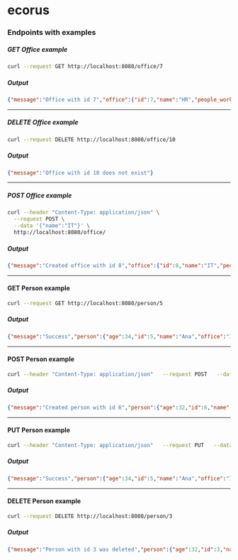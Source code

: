# ecorus

### Endpoints with examples
##### GET Office example
```bash
curl --request GET http://localhost:8080/office/7
```
##### Output
```json
{"message":"Office with id 7","office":{"id":7,"name":"HR","people_working":[]}}
```
---
##### DELETE Office example
```bash
curl --request DELETE http://localhost:8080/office/10
```
##### Output
```json
{"message":"Office with id 10 does not exist"}
```
---
##### POST Office example
```bash
curl --header "Content-Type: application/json" \
  --request POST \
  --data '{"name":"IT"}' \
  http://localhost:8080/office/
```
##### Output
```json
{"message":"Created office with id 8","office":{"id":8,"name":"IT","people_working":[]}}
```
---
#### GET Person example
```bash
curl --request GET http://localhost:8080/person/5
```
##### Output
```json
{"message":"Success","person":{"age":34,"id":5,"name":"Ana","office":"IT","office_id":8}}
```
---
#### POST Person example
```bash
curl --header "Content-Type: application/json"   --request POST   --data '{"name":"Laura", "age": 32, "office_id": 80}'   http://localhost:8080/person/
```
##### Output
```json
{"message":"Created person with id 6","person":{"age":32,"id":6,"name":"Laura"}}
```
---
#### PUT Person example
```bash
curl --header "Content-Type: application/json"   --request PUT   --data '{"name": "Ana", "age": true}'   http://localhost:8080/person/5
```
##### Output
```json
{"message":"Success","person":{"age":34,"id":5,"name":"Ana","office":"IT","office_id":8}}
```
---
#### DELETE Person example
```bash
curl --request DELETE http://localhost:8080/person/3 
```
##### Output
```json
{"message":"Person with id 3 was deleted","person":{"age":32,"id":3,"name":"Laura","office":null,"office_id":null}}
```